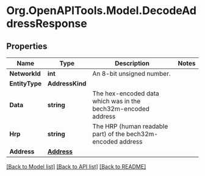 # Org.OpenAPITools.Model.DecodeAddressResponse

## Properties

| Name           | Type                      | Description                                                   | Notes |
| -------------- | ------------------------- | ------------------------------------------------------------- | ----- |
| **NetworkId**  | **int**                   | An 8-bit unsigned number.                                     |
| **EntityType** | **AddressKind**           |                                                               |
| **Data**       | **string**                | The hex-encoded data which was in the bech32m-encoded address |
| **Hrp**        | **string**                | The HRP (human readable part) of the bech32m-encoded address  |
| **Address**    | [**Address**](Address.md) |                                                               |

[[Back to Model list]](../README.md#documentation-for-models)
[[Back to API list]](../README.md#documentation-for-api-endpoints)
[[Back to README]](../README.md)

